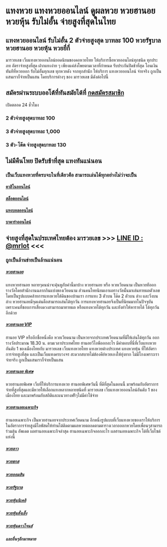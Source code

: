 # แทงหวย แทงหวยออนไลน์ ดูผลหวย หวยฮานอย หวยหุ้น รับไม่อั้น จ่ายสูงที่สุดในไทย
## แทงหวยออนไลน์ รับไม่อั้น 2 ตัวจ่ายสูงสุด บาทละ 100 หวยรัฐบาล หวยฮานอย หวยหุ้น หวยยี่กี่
มารวยเลข เว็บแทงหวยออนไลน์ยอดนิยมของคอหวยไทย ให้บริการซื้อหวยออนไลน์ทุกชนิด ทุกประภท อัตราจ่ายสูงที่สุด ฝากแทงง่าย ๆ เพียงแค่ส่งโพยตามเวลาที่กำหนด รับประกันปิดช้าที่สุด โอนเงินทันทีที่หวยออก รับไม่อั้นทุกเลข ทุกหวยดัง จากทุกสำนัก ให้บริการ แทงหวยออนไลน์ จ่ายจริง ถูกเป็นแสนเราก็จ่ายเป็นแสน โดยบริการต่างๆ ของ มารวยเลข มีดังต่อไปนี้

## สมัครผ่านระบบออโต้ที่ทันสมัยได้ที่ [กดสมัครสมาชิก](https://m.mrlot.com/register)
เปิดตลอด 24 ชั่วโมง

### 2 ตัวจ่ายสูงสุดบาทละ 100
### 3 ตัวจ่ายสูงสุดบาทละ 1,000
### 3 ตัว-โต๊ด จ่ายสูงสุดบาทละ 130

## ไม่มีคืนโพย ปิดรับช้าที่สุด แทงทันแน่นอน
### เป็นเว็บแทงหวยที่ครบจบในที่เดียวคือ สามารถเล่นได้ทุกอย่างไม่ว่าจะเป็น


#### [คาสิโนออนไลน์](https://m.mrlot.com/register)
#### [สล็อตออนไลน์](https://m.mrlot.com/register)
#### [แทงบอลออนไลน์](https://m.mrlot.com/register)
#### [บาคาร่าออนไลน์](https://m.mrlot.com/register)

## จ่ายสูงที่สุดในประเทศไทยต้อง มารวยเลข >>> [LINE ID : @mrlot](https://lin.ee/XGxTs8Q) <<<
### ถูกเป็นล้านข่ายเป็นล้านแน่นอน

##### [หวยฮานอย](https://98lotto.net/%e0%b8%ab%e0%b8%a7%e0%b8%a2%e0%b8%ae%e0%b8%b2%e0%b8%99%e0%b8%ad%e0%b8%a2/)
แทงหวยฮานอย หลายๆคนน่าจะคุ้นหูกับคำนี้มาบ้าง หวยฮานอย หรือ หวยเวียดนาม เป็นหวยทีออกรางวัลโดยสำนักงานฉลากกินแบ่งของเวียดนาม ส่วนคนไทยนิยมเอาผลรางวัลนั้นมาเล่นทายผลตัวเลข โดยเป็นรูปแบบคล้ายการแทงหวยใต้ดินของบ้านเรา การแทง 3 ตัวบน โต๊ด 2 ตัวบน ล่าง และวิ่งบนล่าง หวยฮานอยมีจุดเด่นคือสามารถเล่นได้ทุกวัน การแทงหวยฮานอยจึงเป็นที่นิยมมากในปัจจุบัน เพราะคนที่ชอบการเสี่ยงดวงสามารถมาทายผล หรือแทงหวยได้ทุกวัน และยังทำให้หารายได้ ได้ทุกวันอีกด้วย
##### [หวยฮานอย VIP](https://98lotto.net/%e0%b8%ae%e0%b8%b2%e0%b8%99%e0%b8%ad%e0%b8%a2-vip/)
ฮานอย VIP หรืออีกชื่อหนึ่งคือ หวยเวียดนาม เป็นหวยจากประเทศเวียดนามที่มีให้เล่นได้ทุกวัน ออกรางวัลประมาณ 18.30 น. ตามเวลาประเทศไทย ฮานอยวีไอพีออกอะไร มีคำตอบที่นี่ที่เว็บแทงหวยอันดับ 1 ของเมืองไทยกับ มารวยเลข เว็บแทงหวยไทย แทงหวยต่างประเทศ แทงหวยหุ้น ที่ให้อัตราการจ่ายสูงที่สุด และเป็นเว็บแทงครบวงจร สะดวกสบายไม่ต้องคีย์หวยเองให้ยุ่งยาก ไม่มีโกงเพราะเราจ่ายจริง ถูกเป็นแสนเราก็จ่ายเป็นแสน
##### [หวยฮานอย พิเศษ](https://98lotto.net/%e0%b8%ab%e0%b8%a7%e0%b8%a2%e0%b8%ae%e0%b8%b2%e0%b8%99%e0%b8%ad%e0%b8%a2%e0%b8%9e%e0%b8%b4%e0%b9%80%e0%b8%a8%e0%b8%a9/)
หวยฮานอยพิเศษ เว็บที่ให้บริการแทงหวย ฮานอยพิเศษวันนี้ ที่ดีที่สุดในตอนนี้ มาพร้อมกับอัตราการจ่ายที่สูงที่สุดและมีหวยให้เลือกแทงหลากหลายชนิดที่ มารวยเลข เว็บแทงหวยออนไลน์อันดับ 1 ของเมืองไทย และมาพร้อมกับสถิติและแนวทางฟรีๆไม่มีค่าใช้จ่าย
##### [หวยฮานอยเฉพาะกิจ](https://98lotto.net/%E0%B8%AE%E0%B8%B2%E0%B8%99%E0%B8%AD%E0%B8%A2%E0%B9%80%E0%B8%89%E0%B8%9E%E0%B8%B2%E0%B8%B0%E0%B8%81%E0%B8%B4%E0%B8%88%E0%B8%A2%E0%B9%89%E0%B8%AD%E0%B8%99%E0%B8%AB%E0%B8%A5%E0%B8%B1%E0%B8%87/)
ฮานอยเฉพาะกิจ เป็นหวยฮานอยจากประเทศเวียดนาม อีกหนึ่งรูปแบบที่เว็บแทงหวยของเราให้บริการในอัตราการจ่ายสูงมีไลฟ์สดให้ท่านได้ติดตามผลหวยตลอดตามตารางเวลาอออกหวยโดยเพื่อนๆสามารถร่วมลุ้น อัพเดต ผลฮานอยเฉพาะกิจล่าสุด ฮานอยเฉพาะกิจออกอะไร ผลฮานอยเฉพาะกิจ ได้ที่เว็บไซต์แห่งนี้
##### [หวยลาว](https://m.mrlot.com/register)
##### [หวยธกส](https://m.mrlot.com/register)
##### [หวยออมสิน](https://m.mrlot.com/register)
##### [หวยรัฐบาล](https://m.mrlot.com/register)
##### [หวยหุ้นนิเคอิ](https://98lotto.net/%E0%B8%9C%E0%B8%A5%E0%B8%99%E0%B8%B4%E0%B9%80%E0%B8%84%E0%B8%AD%E0%B8%B4%E0%B9%80%E0%B8%8A%E0%B9%89%E0%B8%B2%E0%B8%A2%E0%B9%89%E0%B8%AD%E0%B8%99%E0%B8%AB%E0%B8%A5%E0%B8%B1%E0%B8%87/)
##### [หวยหุ้นฮั่งเส็ง](https://98lotto.net/%E0%B8%9C%E0%B8%A5%E0%B8%AB%E0%B8%B8%E0%B9%89%E0%B8%99%E0%B8%AE%E0%B8%B1%E0%B9%88%E0%B8%87%E0%B9%80%E0%B8%AA%E0%B9%87%E0%B8%87%E0%B8%9A%E0%B9%88%E0%B8%B2%E0%B8%A2/)
##### [หวยหุ้นดาวโจนส์](https://98lotto.net/%E0%B8%94%E0%B8%B2%E0%B8%A7%E0%B9%82%E0%B8%88%E0%B8%99%E0%B8%AA%E0%B9%8C%E0%B8%A7%E0%B8%B1%E0%B8%99%E0%B8%99%E0%B8%B5%E0%B9%89/)
##### และอื่นๆอีกมาหมาย

